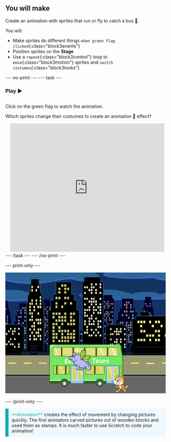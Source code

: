 ## You will make

Create an animation with sprites that run or fly to catch a bus 🚌.

You will:
+ Make sprites do different things `when green flag clicked`{:class="block3events"}
+ Position sprites on the **Stage**
+ Use a `repeat`{:class="block3control"} loop to `move`{:class="block3motion"} sprites and `switch costumes`{:class="block3looks"}

--- no-print --- --- task ---

### Play ▶️
<div style="display: flex; flex-wrap: wrap">
<div style="flex-basis: 200px; flex-grow: 1">  

Click on the green flag to watch the animation. 

Which sprites change their costumes to create an animation 🎥 effect?
</div>
<div class="scratch-preview" style="margin-left: 15px;">
  <iframe allowtransparency="true" width="485" height="402" src="https://scratch.mit.edu/projects/embed/724160134/?autostart=false" frameborder="0"></iframe>
</div>
</div>
--- /task --- --- /no-print ---

--- print-only ---

![The completed project.](images/hippo-flies.png)

--- /print-only ---

<p style="border-left: solid; border-width:10px; border-color: #0faeb0; background-color: aliceblue; padding: 10px;">
<span style="color: #0faeb0">**Animation**</span> creates the effect of movement by changing pictures quickly. The first animators carved pictures out of wooden blocks and used them as stamps. It is much faster to use Scratch to code your animation!
</p>
